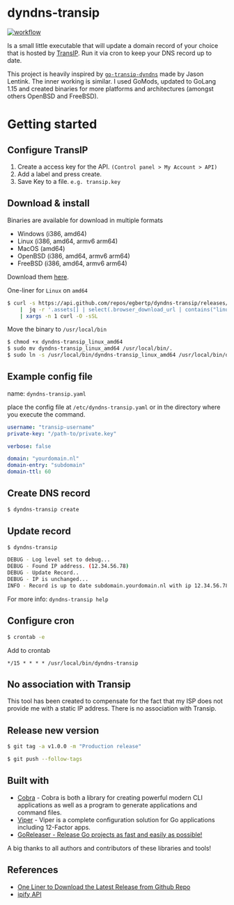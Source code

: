 # dyndns-transip

[![workflow](https://github.com/egbertp/dyndns-transip/workflows/goreleaser/badge.svg)](https://github.com/egbertp/dyndns-transip/releases)



Is a small little executable that will update a domain record of your choice that is hosted by [TransIP](https://www.transip.nl/). Run it via cron to keep your DNS record up to date.

This project is heavily inspired by [`go-transip-dyndns`](https://github.com/jlentink/go-transip-dyndns) made by Jason Lentink. The inner working is similar. I used GoMods, updated to GoLang 1.15 and created binaries for more platforms and architectures (amongst others OpenBSD and FreeBSD).

# Getting started 

## Configure TransIP

1. Create a access key for the API. `(Control panel > My Account > API)`
2. Add a label and press create.
3. Save Key to a file. `e.g. transip.key`

## Download & install

Binaries are available for download in multiple formats

* Windows (i386, amd64)
* Linux (i386, amd64, armv6 arm64)
* MacOS (amd64)
* OpenBSD (i386, amd64, armv6 arm64)
* FreeBSD (i386, amd64, armv6 arm64)

Download them [here](https://github.com/egbertp/dyndns-transip/releases).

One-liner for `Linux` on `amd64`
```sh
$ curl -s https://api.github.com/repos/egbertp/dyndns-transip/releases/latest \
    |  jq -r '.assets[] | select(.browser_download_url | contains("linux_amd64")) | .browser_download_url' \
    | xargs -n 1 curl -O -sSL
```

Move the binary to `/usr/local/bin`
```sh
$ chmod +x dyndns-transip_linux_amd64
$ sudo mv dyndns-transip_linux_amd64 /usr/local/bin/.
$ sudo ln -s /usr/local/bin/dyndns-transip_linux_amd64 /usr/local/bin/dyndns-transip
```

## Example config file

name: `dyndns-transip.yaml`

place the config file at `/etc/dyndns-transip.yaml` or in the directory where you execute the command.

```yaml
username: "transip-username"
private-key: "/path-to/private.key"

verbose: false

domain: "yourdomain.nl"
domain-entry: "subdomain"
domain-ttl: 60
```

## Create DNS record

```sh
$ dyndns-transip create
```

## Update record

```sh
$ dyndns-transip

DEBUG - Log level set to debug...
DEBUG - Found IP address. (12.34.56.78)
DEBUG - Update Record..
DEBUG - IP is unchanged...
INFO - Record is up to date subdomain.yourdomain.nl with ip 12.34.56.78.
```

For more info: `dyndns-transip help`

## Configure cron

```sh
$ crontab -e
```

Add to crontab
```
*/15 * * * * /usr/local/bin/dyndns-transip
```

## No association with Transip

This tool has been created to compensate for the fact that my ISP does not provide me with a static IP address. There is no association with Transip.

## Release new version 

```sh
$ git tag -a v1.0.0 -m "Production release"
```

```sh
$ git push --follow-tags
```

## Built with

* [Cobra](https://github.com/spf13/cobra) - Cobra is both a library for creating powerful modern CLI applications as well as a program to generate applications and command files.
* [Viper](https://github.com/spf13/viper) - Viper is a complete configuration solution for Go applications including 12-Factor apps.
* [GoReleaser - Release Go projects as fast and easily as possible!](https://goreleaser.com/)

A big thanks to all authors and contributors of these libraries and tools!

## References

* [One Liner to Download the Latest Release from Github Repo](https://gist.github.com/steinwaywhw/a4cd19cda655b8249d908261a62687f8)
* [ipify API](https://www.ipify.org/)